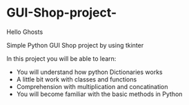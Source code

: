 # GUI-Shop-project-

Hello Ghosts

Simple Python GUI Shop project by using tkinter


In this project you will be able to learn:

  - You will understand how python Dictionaries works
  - A little bit work with classes and functions
  - Comprehension with multiplication and concatination
  - You will become familiar with the basic methods in Python

